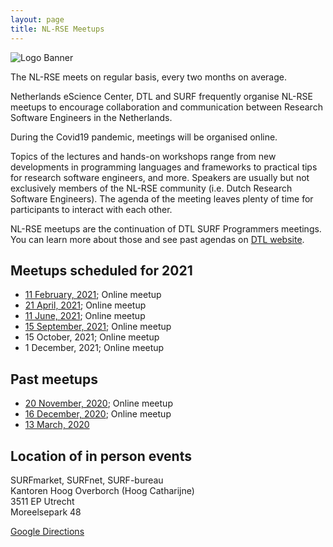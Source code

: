 ```yaml
---
layout: page
title: NL-RSE Meetups
---
```

![Logo Banner](/img/meetups/logo-banner.jpg)

The NL-RSE meets on regular basis, every two months on average.

Netherlands eScience Center, DTL and SURF frequently organise NL-RSE meetups to encourage
collaboration and communication between Research Software Engineers in the Netherlands.

During the Covid19 pandemic, meetings will be organised online.

Topics of the lectures and hands-on workshops range from new developments in programming languages
and frameworks to practical tips for research software engineers, and more.
Speakers are usually but not exclusively members of the NL-RSE community (i.e. Dutch Research Software Engineers). The agenda of the meeting leaves plenty of time for participants to interact with each other.

NL-RSE meetups are the continuation of DTL SURF Programmers meetings. You can learn more about those and see past agendas on [DTL website](https://www.dtls.nl/community/meetings/programmers-meetings/).

## Meetups scheduled for 2021
* [11 February, 2021](/events/2021-02-11-meetup.html); Online meetup
* [21 April, 2021](/events/2021-04-21-meetup.html); Online meetup
* [11 June, 2021](/events/2021-06-11-meetup.html); Online meetup
* [15 September, 2021](/events/2021-09-15-meetup.html); Online meetup
* 15 October, 2021; Online meetup
* 1 December, 2021; Online meetup

## Past meetups
* [20 November, 2020](/events/2020-11-20-meetup.html); Online meetup
* [16 December, 2020](/events/2020-12-16-meetup.html); Online meetup
* [13 March, 2020](/events/2020-03-13-meetup.html)

## Location of in person events

SURFmarket, SURFnet, SURF-bureau <br />
Kantoren Hoog Overborch (Hoog Catharijne) <br />
3511 EP Utrecht <br />
Moreelsepark 48 <br />

[Google Directions](https://www.google.com/maps/dir//Moreelsepark+48,+3511+EP+Utrecht/@52.0890566,5.1112767,17z/data=!4m17!1m7!3m6!1s0x47c66f5cf0744629:0xd26462bf1e621a9a!2sMoreelsepark+48,+3511+EP+Utrecht!3b1!8m2!3d52.0890566!4d5.1134654!4m8!1m0!1m5!1m1!1s0x47c66f5cf0744629:0xd26462bf1e621a9a!2m2!1d5.1134654!2d52.0890566!3e1)
